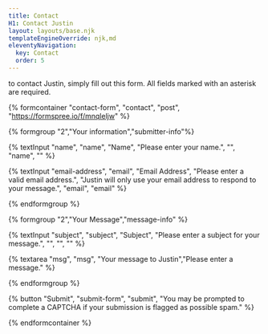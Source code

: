 ```yaml
---
title: Contact
H1: Contact Justin
layout: layouts/base.njk
templateEngineOverride: njk,md
eleventyNavigation:
  key: Contact
  order: 5
---
```

to contact Justin, simply fill out this form. All fields marked with an asterisk are required.

{% formcontainer "contact-form", "contact", "post", "https://formspree.io/f/mnqleljw" %}

{% formgroup "2","Your information","submitter-info"%}

{% textInput "name", "name", "Name", "Please enter your name.", "", "name", "" %}

{% textInput "email-address", "email", "Email Address", "Please enter a valid email address.", "Justin will only use your email address to respond to your message.", "email", "email" %}

{% endformgroup %}

{% formgroup "2","Your Message","message-info" %}

{% textInput "subject", "subject", "Subject", "Please enter a subject for your message.", "", "", "" %}


{% textarea "msg", "msg", "Your message to Justin","Please enter a message." %}

{% endformgroup %}

{% button "Submit", "submit-form", "submit", "You may be prompted to complete a CAPTCHA if your submission is flagged as possible spam." %}

{% endformcontainer %}